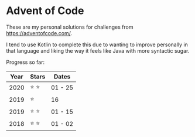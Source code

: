 # Advent of Code 
These are my personal solutions for challenges from https://adventofcode.com/.

I tend to use Kotlin to complete this due to wanting to improve personally in that 
language and liking the way it feels like Java with more syntactic sugar.

Progress so far:

| Year | Stars | Dates |
| --- | --- | --- |
| 2020 | :star: :star: | 01 - 25 |
| 2019 | :star: | 16 |
| 2019 | :star: :star: | 01 - 15 |
| 2018 | :star: :star: | 01 - 02 |

